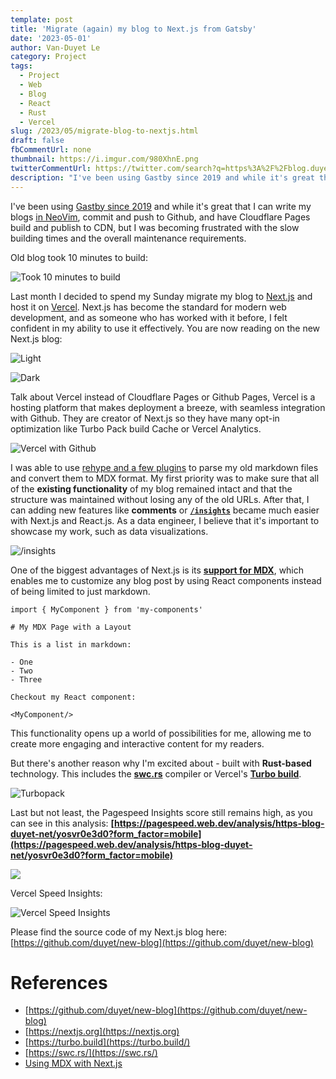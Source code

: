 ```yaml
---
template: post
title: 'Migrate (again) my blog to Next.js from Gatsby'
date: '2023-05-01'
author: Van-Duyet Le
category: Project
tags:
  - Project
  - Web
  - Blog
  - React
  - Rust
  - Vercel
slug: /2023/05/migrate-blog-to-nextjs.html
draft: false
fbCommentUrl: none
thumbnail: https://i.imgur.com/980XhnE.png
twitterCommentUrl: https://twitter.com/search?q=https%3A%2F%2Fblog.duyet.net%2F2023%2F05%2Fmigrate-blog-to-nextjs.html
description: "I've been using Gastby since 2019 and while it's great that I can write my blogs in NeoVim, commit and push to Github, and have Cloudflare Pages build and publish to CDN, but I was becoming frustrated with the slow building times and the overall maintenance requirements."
---
```


I've been using [Gastby since 2019](https://blog.duyet.net/2019/08/migrate-blogger-to-gatsby) and while it's great that I can write my blogs [in NeoVim](https://blog.duyet.net/2021/06/neovim.html), commit and push to Github, and have Cloudflare Pages build and publish to CDN, but I was becoming frustrated with the slow building times and the overall maintenance requirements.

Old blog took 10 minutes to build:

![Took 10 minutes to build](/media/2023/05/migrate-blog-to-nextjs/migrate-blog-to-nextjs-cloudflare.png)

Last month I decided to spend my Sunday migrate my blog to [Next.js](https://nextjs.org) and host it on [Vercel](https://vercel.com).
Next.js has become the standard for modern web development, and as someone who has worked with it before, I felt confident in my ability to use it effectively. You are now reading on the new Next.js blog:


![Light](/media/2023/05/migrate-blog-to-nextjs/new-blog-light.png)

![Dark](/media/2023/05/migrate-blog-to-nextjs/new-blog-dark.png)

Talk about Vercel instead of Cloudflare Pages or Github Pages,
Vercel is a hosting platform that makes deployment a breeze, with seamless integration with Github.
They are creator of Next.js so they have many opt-in optimization like Turbo Pack build Cache or Vercel Analytics.

![Vercel with Github](/media/2023/05/migrate-blog-to-nextjs/migrate-blog-to-nextjs.png)

I was able to use [rehype and a few plugins](https://github.com/duyet/new-blog/blob/master/lib/markdownToHtml.ts) to parse my old markdown files and convert them to MDX format. My first priority was to make sure that all of the **existing functionality** of my blog remained intact and that the structure was maintained without losing any of the old URLs. After that, I can adding new features like **comments** or **[`/insights`](https://blog.duyet.net/insights)** became much easier with Next.js and React.js. As a data engineer, I believe that it's important to showcase my work, such as data visualizations.

![/insights](/media/2023/05/migrate-blog-to-nextjs/insights.png)

One of the biggest advantages of Next.js is its **[support for MDX](https://nextjs.org/docs/advanced-features/using-mdx)**, which enables me to customize any blog post by using React components instead of being limited to just markdown.

```tsx
import { MyComponent } from 'my-components'

# My MDX Page with a Layout

This is a list in markdown:

- One
- Two
- Three

Checkout my React component:

<MyComponent/>
```

This functionality opens up a world of possibilities for me, allowing me to create more engaging and interactive content for my readers.

But there's another reason why I'm excited about - built with **Rust-based** technology. This includes the [**swc.rs**](https://swc.rs/) compiler or Vercel's **[Turbo build](https://turbo.build/)**.

![Turbopack](/media/2023/05/migrate-blog-to-nextjs/migrate-blog-to-nextjs-1.png)

Last but not least, the Pagespeed Insights score still remains high, as you can see in this analysis: **[https://pagespeed.web.dev/analysis/https-blog-duyet-net/yosvr0e3d0?form_factor=mobile](https://pagespeed.web.dev/analysis/https-blog-duyet-net/yosvr0e3d0?form_factor=mobile)**

![](/media/2023/05/migrate-blog-to-nextjs/migrate-blog-to-nextjs-2.png)

Vercel Speed Insights:

![Vercel Speed Insights](/media/2023/05/migrate-blog-to-nextjs/migrate-blog-to-nextjs-3.png)

Please find the source code of my Next.js blog here: [https://github.com/duyet/new-blog](https://github.com/duyet/new-blog)

# References

- [https://github.com/duyet/new-blog](https://github.com/duyet/new-blog)
- [https://nextjs.org](https://nextjs.org)
- [https://turbo.build](https://turbo.build/)
- [https://swc.rs/](https://swc.rs/)
- [Using MDX with Next.js](https://nextjs.org/docs/advanced-features/using-mdx)

